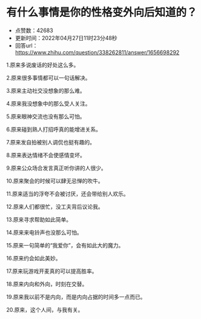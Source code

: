 # 有什么事情是你的性格变外向后知道的？
- 点赞数：42683
- 更新时间：2022年04月27日11时23分48秒
- 回答url：https://www.zhihu.com/question/338262811/answer/1656698292
<body>
 <p data-pid="Q3xo_uQf">1.原来多说废话的好处这么多。</p>
 <p data-pid="R2URcF7c">2.原来很多事情都可以一句话解决。</p>
 <p data-pid="Xpee4IW-">3.原来主动社交没想象的那么难。</p>
 <p data-pid="n3erXZCM">4.原来我没想象中的那么受人关注。</p>
 <p data-pid="6-Ie70ol">5.原来眼神交流也没有那么可怕。</p>
 <p data-pid="IA3wI5hi">6.原来碰到熟人打招呼真的能增进关系。</p>
 <p data-pid="68il4U7b">7.原来发自拍被别人调侃也挺有趣的。</p>
 <p data-pid="rIqJzsaB">8.原来表达情绪不会使感情变坏。</p>
 <p data-pid="5dSbjfy_">9.原来公众场合发言真正听你讲的人很少。</p>
 <p data-pid="E1JAui3U">10.原来聚会的时候可以肆无忌惮的吹牛。</p>
 <p data-pid="VhlpLDam">11.原来适当的浮夸不会被讨厌，还会带给别人欢乐。</p>
 <p data-pid="RABjm8Nw">12.原来人们都很忙，没工夫背后议论我。</p>
 <p data-pid="RjWyTm1f">13.原来寻求帮助如此简单。</p>
 <p data-pid="MRXSg8Cx">14.原来来电铃声也没那么可怕。</p>
 <p data-pid="E7Qcq4vO">15.原来一句简单的“我爱你”，会有如此大的魔力。</p>
 <p data-pid="CQHoJXgK">16.原来约会如此美妙。</p>
 <p data-pid="vlDpDzHs">17.原来玩游戏开麦真的可以提高胜率。</p>
 <p data-pid="e4gwrVBq">18.原来内向和外向，时刻在交替。</p>
 <p data-pid="iT3QKnoc">19.原来我以前不是内向，而是内向占据的时间多一点而已。</p>
 <p data-pid="wtiwAotI">20.原来，这个人间，与我有关。</p>
</body>